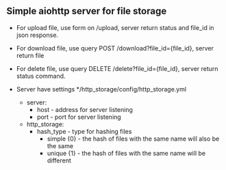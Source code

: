 ## Simple aiohttp server for file storage

- For upload file, use form on /upload, server return status and file_id in json response.

- For download file, use query POST /download?file_id={file_id}, server return file

- For delete file, use query DELETE /delete?file_id={file_id}, server return status command.

- Server have settings */http_storage/config/http_storage.yml
    * server:
        * host - address for server listening
        * port - port for server listening
    * http_storage:
        * hash_type - type for hashing files
            * simple {0} - the hash of files with the same name will also be the same
            * unique {1} - the hash of files with the same name will be different
    

